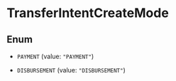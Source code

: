 

# TransferIntentCreateMode

## Enum


* `PAYMENT` (value: `"PAYMENT"`)

* `DISBURSEMENT` (value: `"DISBURSEMENT"`)



